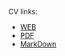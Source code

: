 CV links:

- [WEB](https://emp74ark.github.io/cv/)
- [PDF](andrei_yurkouski.pdf)
- [MarkDown](andrei_yurkouski.md)
